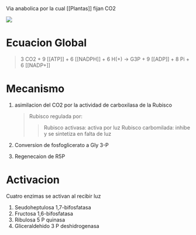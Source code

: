 Via anabolica por la cual [[Plantas]] fijan CO2

![](https://i.imgur.com/rrR4czN.png)

# Ecuacion Global

> 3 CO2 + 9 [[ATP]] + 6 [[NADPH]] + 6 H(+) → G3P + 9 [[ADP]] + 8 Pi + 6 [[NADP+]]

# Mecanismo

1. asimilacion del CO2 por la actividad de carboxilasa de la Rubisco

    > Rubisco regulada por:
    >
    > > Rubisco activasa: activa por luz
    > > Rubisco carbomilada: inhibe y se sintetiza en falta de luz

2. Conversion de fosfoglicerato a Gly 3-P
3. Regenecaion de R5P

# Activacion

Cuatro enzimas se activan al recibir luz

1. Seudoheptulosa 1,7-bifosfatasa
2. Fructosa 1,6-bifosfatasa
3. Ribulosa 5 P quinasa
4. Gliceraldehido 3 P deshidrogenasa
